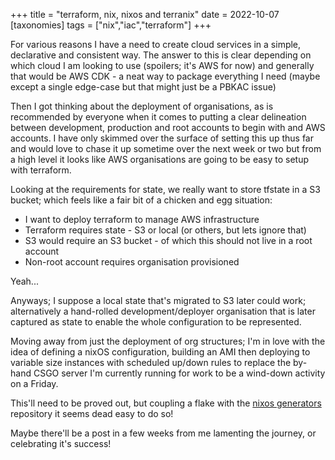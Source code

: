 +++
title = "terraform, nix, nixos and terranix"
date = 2022-10-07
[taxonomies]
tags = ["nix","iac","terraform"]
+++

For various reasons I have a need to create cloud services in a simple, declarative and consistent way.
The answer to this is clear depending on which cloud I am looking to use (spoilers; it's AWS for now) and
generally that would be AWS CDK - a neat way to package everything I need (maybe except a single edge-case but
that might just be a PBKAC issue)

Then I got thinking about the deployment of organisations, as is recommended by everyone when it comes to
putting a clear delineation between development, production and root accounts to begin with and AWS accounts.
I have only skimmed over the surface of setting this up thus far and would love to chase it up sometime over the next week or two but
from a high level it looks like AWS organisations are going to be easy to setup with terraform.

Looking at the requirements for state, we really want to store tfstate in a S3 bucket; which feels like a fair bit of a
chicken and egg situation:

- I want to deploy terraform to manage AWS infrastructure
- Terraform requires state - S3 or local (or others, but lets ignore that)
- S3 would require an S3 bucket - of which this should not live in a root account
- Non-root account requires organisation provisioned

Yeah...

Anyways; I suppose a local state that's migrated to S3 later could work; alternatively a hand-rolled development/deployer
organisation that is later captured as state to enable the whole configuration to be represented.

Moving away from just the deployment of org structures; I'm in love with the idea of defining a nixOS configuration,
building an AMI then deploying to variable size instances with scheduled up/down rules to replace the by-hand
CSGO server I'm currently running for work to be a wind-down activity on a Friday.

This'll need to be proved out, but coupling a flake with the [nixos generators](https://github.com/nix-community/nixos-generators)
repository
it seems dead easy to do so!

Maybe there'll be a post in a few weeks from me lamenting the journey, or celebrating it's success!
